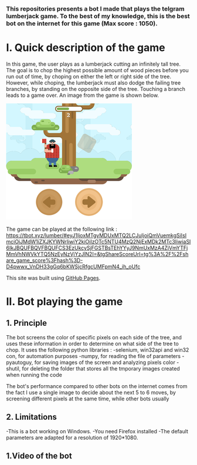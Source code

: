 ### This repositories presents a bot I made that plays the telgram lumberjack game. To the best of my knowledge, this is the best bot on the internet for this game (Max score : 1050).

# **I.	Quick description of the game**

In this game, the user plays as a lumberjack cutting an infinitely tall tree. The goal is to chop the highest possible amount of wood pieces before you run out of time, by choping on either the left or right side of the tree. However, while choping, the lumberjack must also dodge the failing tree branches, by standing on the opposite side of the tree. Touching a branch leads to a game over. An image from the game is shown below.

![alt text](https://github.com/BJeannot1/Telegram-lumberjack-game-bot/blob/master/illustration.png?raw=true)

The game can be played at the following link : <a href="URL">https://tbot.xyz/lumber/#eyJ1IjoxMTgyMDUxMTQ2LCJuIjoiQmVuemkgSiIsImciOiJMdW1iZXJKYWNrIiwiY2kiOiIzOTc5NTU4MzQ2NjExMDk2MTc3IiwiaSI6IkJBQUFBQVFBQUFCS3EzUkcySjFGSTBsTEhYYyJ9NmUxMzA4ZjVmYTFjMmVhNWVkYTQ5NzEyNzVjYzJlN2I=&tgShareScoreUrl=tg%3A%2F%2Fshare_game_score%3Fhash%3D-D4pwwx_VnDH33gGq6bKWSjcRfgcUMFpmN4_ih_oUfc</a>  


This site was built using [GitHub Pages](https://pages.github.com/).

# **II.	Bot playing the game**
  ## 1. Principle
The bot screens the color of specific pixels on each side of the tree, and uses these information in order to determine on what side of the tree to chop. It uses the following python libraries :
-selenium, win32api and win32 con, for automation purposes
-numpy, for reading the file of parameters
-pyautoguy, for saving images of the screen and analyzing pixels color
-shutil, for deleting the folder that stores all the tmporary images created when running the code

The bot's performance compared to other bots on the internet comes from the fact I use a single image to decide about the next 5 to 6 moves, by screening different pixels at the same time, while other bots usually  
  ## 2. Limitations
-This is a bot working on Windows.
-You need Firefox installed
-The default parameters are adapted for a resolution of 1920*1080.


  ## 1.Video of the bot
